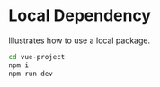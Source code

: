 # Local Dependency

Illustrates how to use a local package.

```bash
cd vue-project
npm i
npm run dev
```
